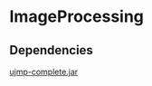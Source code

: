 # ImageProcessing

## Dependencies

[ujmp-complete.jar ](https://github.com/ujmp/universal-java-matrix-package/releases/download/0.3.0/ujmp-complete-0.3.0.jar)
